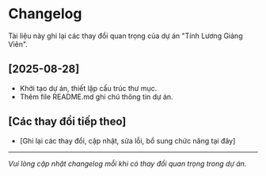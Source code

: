 # Changelog

Tài liệu này ghi lại các thay đổi quan trọng của dự án "Tính Lương Giảng Viên".

## [2025-08-28]
- Khởi tạo dự án, thiết lập cấu trúc thư mục.
- Thêm file README.md ghi chú thông tin dự án.

## [Các thay đổi tiếp theo]
- [Ghi lại các thay đổi, cập nhật, sửa lỗi, bổ sung chức năng tại đây]

---
*Vui lòng cập nhật changelog mỗi khi có thay đổi quan trọng trong dự án.*
